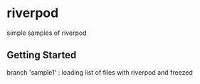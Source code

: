 # riverpod

simple samples of riverpod

## Getting Started

branch 'sample1' : loading list of files with riverpod and freezed

<!--
- [Lab: Write your first Flutter app](https://docs.flutter.dev/get-started/codelab)
- [Cookbook: Useful Flutter samples](https://docs.flutter.dev/cookbook)
-->

